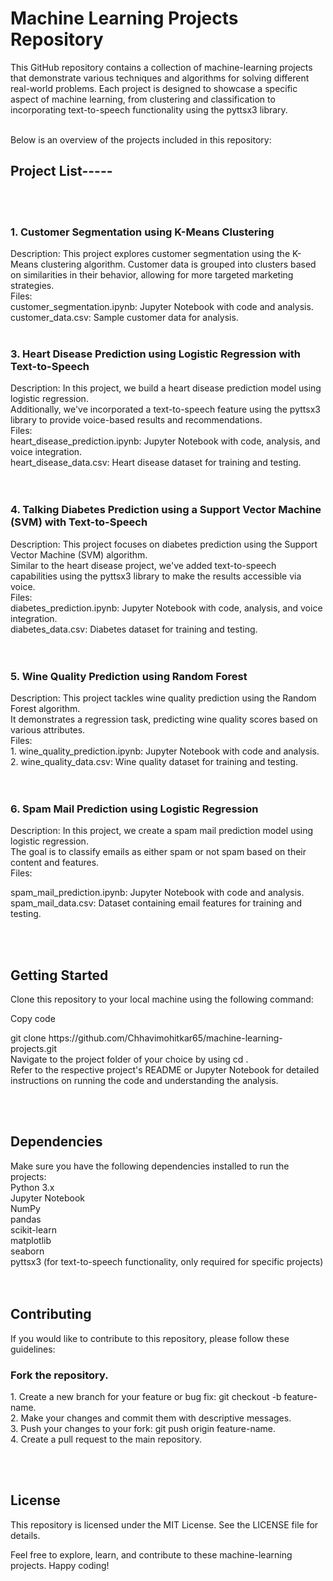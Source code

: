 <h1>Machine Learning Projects Repository </h1>
<p>This GitHub repository contains a collection of machine-learning projects that demonstrate various techniques and algorithms for solving different real-world problems. Each project is designed to showcase a specific aspect of machine learning, from clustering and classification to incorporating text-to-speech functionality using the pyttsx3 library. </p>
<br/>
Below is an overview of the projects included in this repository:
<br/>
<h2>Project List-----</h2>
<br/>
<br/>
<h3>1. Customer Segmentation using K-Means Clustering</h3>
Description: This project explores customer segmentation using the K-Means clustering algorithm.
Customer data is grouped into clusters based on similarities in their behavior, allowing for more targeted marketing strategies.<br/>
Files:<br/>
      customer_segmentation.ipynb: Jupyter Notebook with code and analysis.<br/>
      customer_data.csv: Sample customer data for analysis.
<br/>
<br/>
<h3>3. Heart Disease Prediction using Logistic Regression with Text-to-Speech</h3>
Description: In this project, we build a heart disease prediction model using logistic regression. <br/>Additionally, we've incorporated a text-to-speech feature using the pyttsx3 library to provide voice-based results and recommendations.<br/>
Files:<br/>
     heart_disease_prediction.ipynb: Jupyter Notebook with code, analysis, and voice integration.<br/>
     heart_disease_data.csv: Heart disease dataset for training and testing.<br/>
<br/>
<br/>
<h3>4. Talking Diabetes Prediction using a Support Vector Machine (SVM) with Text-to-Speech</h3>
Description: This project focuses on diabetes prediction using the Support Vector Machine (SVM) algorithm.<br/> Similar to the heart disease project, we've added text-to-speech capabilities using the pyttsx3 library to make the results accessible via voice.<br/>
Files:<br/>
     diabetes_prediction.ipynb: Jupyter Notebook with code, analysis, and voice integration.<br/>
     diabetes_data.csv: Diabetes dataset for training and testing.<br/>
<br/>
<br/>
<h3>5. Wine Quality Prediction using Random Forest</h3>
Description: This project tackles wine quality prediction using the Random Forest algorithm.<br/> It demonstrates a regression task, predicting wine quality scores based on various attributes.<br/>
Files:<br/>
    1. wine_quality_prediction.ipynb: Jupyter Notebook with code and analysis.<br/>
    2. wine_quality_data.csv: Wine quality dataset for training and testing.<br/>
<br/>
<br/>
<h3>6. Spam Mail Prediction using Logistic Regression</h3>
Description: In this project, we create a spam mail prediction model using logistic regression.<br/> The goal is to classify emails as either spam or not spam based on their content and features.<br>
Files:<br/>
    <p> spam_mail_prediction.ipynb: Jupyter Notebook with code and analysis.<br/>
     spam_mail_data.csv: Dataset containing email features for training and testing.</p>
<br/>
<br/>
<h2>Getting Started</h2>
<p>Clone this repository to your local machine using the following command:</p>
Copy code
<p>git clone https://github.com/Chhavimohitkar65/machine-learning-projects.git<br/>
 Navigate to the project folder of your choice by using  cd <project-name>.<br/>
 Refer to the respective project's README or Jupyter Notebook for detailed instructions on running the code and understanding the analysis.</p>
<br/>
<br/>
<h2>Dependencies</h2>
Make sure you have the following dependencies installed to run the projects:<br/>
Python 3.x<br/>
Jupyter Notebook<br/>
NumPy<br/>
pandas<br/>
scikit-learn<br/>
matplotlib<br/>
seaborn<br/>
pyttsx3 (for text-to-speech functionality, only required for specific projects)<br/>
<br/>
<br/>
<h2>Contributing</h2>
If you would like to contribute to this repository, please follow these guidelines:
<br/>
<h3>Fork the repository.</h3>
<p>1. Create a new branch for your feature or bug fix: git checkout -b feature-name.<br/>
2. Make your changes and commit them with descriptive messages.<br/>
3. Push your changes to your fork: git push origin feature-name.<br/>
4. Create a pull request to the main repository.</p>
<br/>
<br/>
<h2>License</h2>
This repository is licensed under the MIT License. See the LICENSE file for details.

Feel free to explore, learn, and contribute to these machine-learning projects. Happy coding!






